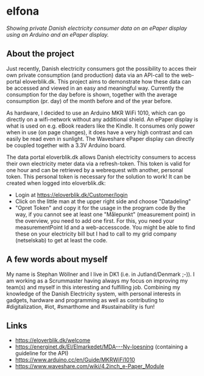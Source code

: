 # elfona
_Showing private Danish electricity consumer data on an ePaper display using an Arduino and an ePaper display._

## About the project
Just recently, Danish electricity consumers got the possibility to acces their own private consumption (and production) data via an API-call to the web-portal eloverblik.dk. This project aims to demonstrate how these data can be accessed and viewed in an easy and meaningful way. Currently the consumption for the day before is shown, together with the average consumption (pr. day) of the month before and of the year before. 

As hardware, I decided to use an Arduino MKR WiFi 1010, which can go directly on a wifi-network without any additional shield. An ePaper display is what is used on e.g. eBook readers like the Kindle. It consumes only power when in use (on page changes), it does have a very high contrast and can easily be read even in sunlight. The Waveshare ePaper display can directly be coupled together with a 3.3V Arduino board. 

The data portal eloverblik.dk allows Danish electricity consumers to access their own electricity meter data via a refresh-token. This token is valid for one hour and can be retrieved by a webrequest with another, personal token. This personal token is necessary for the solution to work! It can be created when logged into eloverblik.dk:
- Login at https://eloverblik.dk/Customer/login
- Click on the little man at the upper right side and choose "Datadeling"
- "Opret Token" and copy it for the usage in the program code
By the way, if you cannot see at least one "Målepunkt" (measurement point) in the overview, you need to add one first. For this, you need your measurementPoint Id and a web-accesscode. You might be able to find these on your electricity bill but I had to call to my grid company (netselskab) to get at least the code.


## A few words about myself
My name is Stephan Wöllner and I live in DK1 (i.e. in Jutland/Denmark ;-)). I am working as a Scrummaster having always my focus on improving my team(s) and myself in this interesting and fulfilling job. Combining my knowledge of the Danish Electricity system, with personal interests in gadgets, hardware and programming as well as contributing to #digitalization, #iot, #smarthome and #sustainability is fun!  

## Links
* https://eloverblik.dk/welcome
* https://energinet.dk/El/Elmarkedet/MDA---Ny-loesning (containing a guideline for the API)
* https://www.arduino.cc/en/Guide/MKRWiFi1010
* https://www.waveshare.com/wiki/4.2inch_e-Paper_Module
